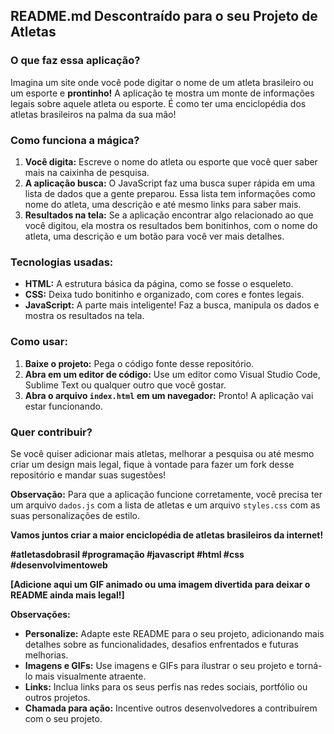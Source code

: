 ## **README.md Descontraído para o seu Projeto de Atletas**

### **O que faz essa aplicação?**

Imagina um site onde você pode digitar o nome de um atleta brasileiro ou um esporte e **prontinho!** A aplicação te mostra um monte de informações legais sobre aquele atleta ou esporte. É como ter uma enciclopédia dos atletas brasileiros na palma da sua mão! 

### **Como funciona a mágica?**

1. **Você digita:** Escreve o nome do atleta ou esporte que você quer saber mais na caixinha de pesquisa.
2. **A aplicação busca:** O JavaScript faz uma busca super rápida em uma lista de dados que a gente preparou. Essa lista tem informações como nome do atleta, uma descrição e até mesmo links para saber mais.
3. **Resultados na tela:** Se a aplicação encontrar algo relacionado ao que você digitou, ela mostra os resultados bem bonitinhos, com o nome do atleta, uma descrição e um botão para você ver mais detalhes.

### **Tecnologias usadas:**

* **HTML:** A estrutura básica da página, como se fosse o esqueleto.
* **CSS:** Deixa tudo bonitinho e organizado, com cores e fontes legais.
* **JavaScript:** A parte mais inteligente! Faz a busca, manipula os dados e mostra os resultados na tela.

### **Como usar:**

1. **Baixe o projeto:** Pega o código fonte desse repositório.
2. **Abra em um editor de código:** Use um editor como Visual Studio Code, Sublime Text ou qualquer outro que você gostar.
3. **Abra o arquivo `index.html` em um navegador:** Pronto! A aplicação vai estar funcionando.

### **Quer contribuir?**

Se você quiser adicionar mais atletas, melhorar a pesquisa ou até mesmo criar um design mais legal, fique à vontade para fazer um fork desse repositório e mandar suas sugestões!

**Observação:** Para que a aplicação funcione corretamente, você precisa ter um arquivo `dados.js` com a lista de atletas e um arquivo `styles.css` com as suas personalizações de estilo.

**Vamos juntos criar a maior enciclopédia de atletas brasileiros da internet!** 

**#atletasdobrasil #programação #javascript #html #css #desenvolvimentoweb**

**[Adicione aqui um GIF animado ou uma imagem divertida para deixar o README ainda mais legal!]**

**Observações:**

* **Personalize:** Adapte este README para o seu projeto, adicionando mais detalhes sobre as funcionalidades, desafios enfrentados e futuras melhorias.
* **Imagens e GIFs:** Use imagens e GIFs para ilustrar o seu projeto e torná-lo mais visualmente atraente.
* **Links:** Inclua links para os seus perfis nas redes sociais, portfólio ou outros projetos.
* **Chamada para ação:** Incentive outros desenvolvedores a contribuírem com o seu projeto.
